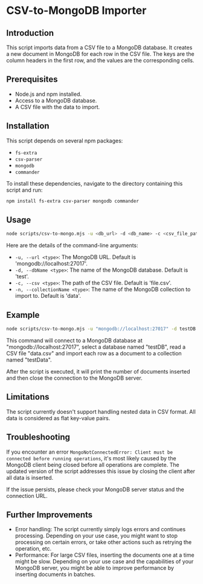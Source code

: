 # CSV-to-MongoDB Importer

## Introduction

This script imports data from a CSV file to a MongoDB database. It creates a new document in MongoDB for each row in the CSV file. The keys are the column headers in the first row, and the values are the corresponding cells.

## Prerequisites

- Node.js and npm installed.
- Access to a MongoDB database.
- A CSV file with the data to import.

## Installation

This script depends on several npm packages:

- `fs-extra`
- `csv-parser`
- `mongodb`
- `commander`

To install these dependencies, navigate to the directory containing this script and run:

```bash
npm install fs-extra csv-parser mongodb commander
```

## Usage

```bash
node scripts/csv-to-mongo.mjs -u <db_url> -d <db_name> -c <csv_file_path> -n <collection_name>
```

Here are the details of the command-line arguments:

- `-u, --url <type>`: The MongoDB URL. Default is 'mongodb://localhost:27017'.
- `-d, --dbName <type>`: The name of the MongoDB database. Default is 'test'.
- `-c, --csv <type>`: The path of the CSV file. Default is 'file.csv'.
- `-n, --collectionName <type>`: The name of the MongoDB collection to import to. Default is 'data'.

## Example

```bash
node scripts/csv-to-mongo.mjs -u "mongodb://localhost:27017" -d testDB -c "data.csv" -n testData
```

This command will connect to a MongoDB database at "mongodb://localhost:27017", select a database named "testDB", read a CSV file "data.csv" and import each row as a document to a collection named "testData".

After the script is executed, it will print the number of documents inserted and then close the connection to the MongoDB server.

## Limitations

The script currently doesn't support handling nested data in CSV format. All data is considered as flat key-value pairs.

## Troubleshooting

If you encounter an error `MongoNotConnectedError: Client must be connected before running operations`, it's most likely caused by the MongoDB client being closed before all operations are complete. The updated version of the script addresses this issue by closing the client after all data is inserted.

If the issue persists, please check your MongoDB server status and the connection URL.

## Further Improvements

- Error handling: The script currently simply logs errors and continues processing. Depending on your use case, you might want to stop processing on certain errors, or take other actions such as retrying the operation, etc.
- Performance: For large CSV files, inserting the documents one at a time might be slow. Depending on your use case and the capabilities of your MongoDB server, you might be able to improve performance by inserting documents in batches.
